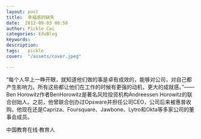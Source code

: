 ```yaml
---
layout: post  
title:  幸福感的缺失  
date:  2012-09-03 08:58  
author: Pickle Cai  
categories: EduBlog  
keywords: 
description:   
tags:	pickle   
cover:  "/assets/cover.jpeg"  

---  
```

    
“每个人早上一睁开眼，就知道他们做的事是卓有成效的，能够对公司，对自己都产生影响力。所有这些都让他们在工作的时候有更强的动机，更大的成就感。”——Ben Horowitz作者BenHorowitz是著名风险投资机构Andreessen Horowitz的联合创始人。之前，他曾联合创办过Opsware并担任公司CEO，公司后来被惠普收购。他现在还是Capriza、Foursquare、Jawbone、Lytro和Okta等多家公司的董事会成员。		

		    
 中国教育在线·教育人

